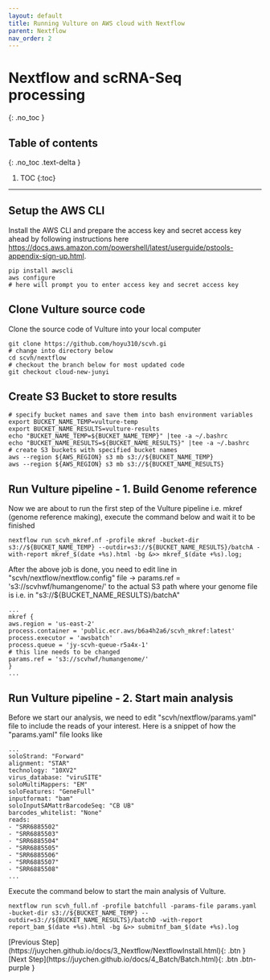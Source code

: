 ```yaml
---
layout: default
title: Running Vulture on AWS cloud with Nextflow
parent: Nextflow
nav_order: 2
---
```


# Nextflow and scRNA-Seq processing
{: .no_toc }

## Table of contents
{: .no_toc .text-delta }

1. TOC
{:toc}

---
## Setup the AWS CLI

Install the AWS CLI and prepare the access key and secret access key ahead by following instructions here https://docs.aws.amazon.com/powershell/latest/userguide/pstools-appendix-sign-up.html.

```shell
pip install awscli
aws configure
# here will prompt you to enter access key and secret access key
```

## Clone Vulture source code

Clone the source code of Vulture into your local computer

```shell
git clone https://github.com/hoyu310/scvh.gi
# change into directory below
cd scvh/nextflow
# checkout the branch below for most updated code
git checkout cloud-new-junyi
```

## Create S3 Bucket to store results

```shell
# specify bucket names and save them into bash environment variables
export BUCKET_NAME_TEMP=vulture-temp
export BUCKET_NAME_RESULTS=vulture-results
echo "BUCKET_NAME_TEMP=${BUCKET_NAME_TEMP}" |tee -a ~/.bashrc
echo "BUCKET_NAME_RESULTS=${BUCKET_NAME_RESULTS}" |tee -a ~/.bashrc
# create S3 buckets with specified bucket names 
aws --region ${AWS_REGION} s3 mb s3://${BUCKET_NAME_TEMP}
aws --region ${AWS_REGION} s3 mb s3://${BUCKET_NAME_RESULTS}
```

## Run Vulture pipeline - 1. Build Genome reference

Now we are about to run the first step of the Vulture pipeline i.e. mkref (genome reference making), execute the command below and wait it to be finished

```shell
nextflow run scvh_mkref.nf -profile mkref -bucket-dir s3://${BUCKET_NAME_TEMP} --outdir=s3://${BUCKET_NAME_RESULTS}/batchA -with-report mkref_$(date +%s).html -bg &>> mkref_$(date +%s).log;
```

After the above job is done, you need to edit line in "scvh/nextflow/nextflow.config" file -> params.ref = 's3://scvhwf/humangenome/' to the actual S3 path where your genome file is i.e. in "s3://${BUCKET_NAME_RESULTS}/batchA"

```shell
...
mkref {
aws.region = 'us-east-2'
process.container = 'public.ecr.aws/b6a4h2a6/scvh_mkref:latest'
process.executor = 'awsbatch'
process.queue = 'jy-scvh-queue-r5a4x-1'
# this line needs to be changed
params.ref = 's3://scvhwf/humangenome/'
}
...
```

## Run Vulture pipeline - 2. Start main analysis

Before we start our analysis, we need to edit "scvh/nextflow/params.yaml" file to include the reads of your interest. Here is a snippet of how the "params.yaml" file looks like

```shell
...
soloStrand: "Forward"
alignment: "STAR"
technology: "10XV2"
virus_database: "viruSITE"
soloMultiMappers: "EM"
soloFeatures: "GeneFull"
inputformat: "bam"
soloInputSAMattrBarcodeSeq: "CB UB"
barcodes_whitelist: "None"
reads: 
- "SRR6885502"
- "SRR6885503"
- "SRR6885504"
- "SRR6885505"
- "SRR6885506"
- "SRR6885507"
- "SRR6885508"
...
```

Execute the command below to start the main analysis of Vulture.

```shell
nextflow run scvh_full.nf -profile batchfull -params-file params.yaml -bucket-dir s3://${BUCKET_NAME_TEMP} --outdir=s3://${BUCKET_NAME_RESULTS}/batchD -with-report report_bam_$(date +%s).html -bg &>> submitnf_bam_$(date +%s).log
```

<div class="code-example" markdown="1">
[Previous Step](https://juychen.github.io/docs/3_Nextflow/NextflowInstall.html){: .btn }
[Next Step](https://juychen.github.io/docs/4_Batch/Batch.html){: .btn .btn-purple }
</div>